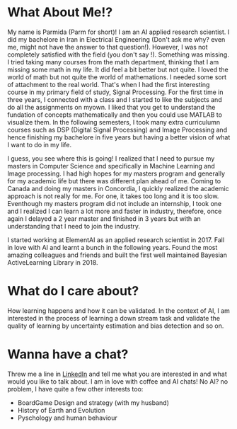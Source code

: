# What About Me!?

My name is Parmida (Parm for short)! I am an AI applied research scientist. I did my bachelore in Iran in Electrical Engineering (Don't ask me why? even me, might not have the answer to that question!). However, I was not completely satisfied with the field (you don't say !). Something was missing. I tried taking many courses from the math department, thinking that I am missing some math in my life. It did feel a bit better but not quite. I loved the world of math but not quite the world of mathemations. I needed some sort of attachment to the real world. That's when I had the first interesting course in my primary field of study, Signal Processing. For the first time in three years, I connected with a class and I started to like the subjects and do all the assignments on myown. I liked that you get to understand the fundation of concepts mathematically and then you could use MATLAB to visualize them. In the following semesters, I took many extra curriculumn courses such as DSP (Digital Signal Processing) and Image Processing and hence finishing my bachelore in five years but having a better vision of what I want to do in my life. 

I guess, you see where this is going! I realized that I need to pursue my masters in Computer Science and specifically in Machine Learning and Image processing. I had high hopes for my masters program and generally for my academic life but there was different plan ahead of me. Coming to Canada and doing my masters in Concordia, I quickly realized the academic approach is not really for me. For one, it takes too long and it is too slow. Eventhough my masters program did not include an internship, I took one and I realized I can learn a lot more and faster in industry, therefore, once again I delayed a 2 year master and finished in 3 years but with an understanding that I need to join the industry. 

I started working at ElementAI as an applied research scientist in 2017. Fall in love with AI and learnt a bunch in the following years. Found the most amazing colleagues and friends and built the first well maintained Bayesian ActiveLearning Library in 2018. 

# What do I care about?
How learning happens and how it can be validated. In the context of AI, I am interested in the process of learning a down stream task and validate the quality of learning by uncertainty estimation and bias detection and so on. 

# Wanna have a chat?
Threw me a line in [LinkedIn](https://www.linkedin.com/in/parmida-atighechian/) and tell me what you are interested in and what would you like to talk about. I am in love with coffee and AI chats!
No AI? no problem, I have quite a few other interests too:
* BoardGame Design and strategy (with my husband)
* History of Earth and Evolution
* Pyschology and human behaviour
